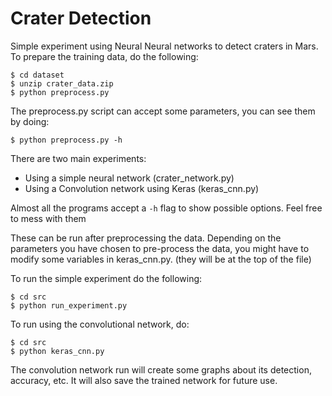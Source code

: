 # Crater Detection

Simple experiment using Neural Neural networks
to detect craters in Mars.
To prepare the training data, do the following:
```
$ cd dataset
$ unzip crater_data.zip
$ python preprocess.py
```

The preprocess.py script can accept some parameters, 
you can see them by doing:
```
$ python preprocess.py -h
```

There are two main experiments:
- Using a simple neural network (crater_network.py)
- Using a Convolution network using Keras (keras_cnn.py)

Almost all the programs accept a `-h` flag to show possible options.
Feel free to mess with them

These can be run after preprocessing the data.
Depending on the parameters you have chosen to pre-process
the data, you might have to modify some variables
in keras_cnn.py. (they will be at the top of the file)

To run the simple experiment do the following:
```
$ cd src
$ python run_experiment.py
```

To run using the convolutional network, do:
```
$ cd src
$ python keras_cnn.py
```

The convolution network run will create some graphs
about its detection, accuracy, etc.
It will also save the trained network for future use.

